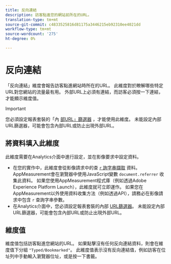 ```yaml
---
title: 反向連結
description: 訪客點進您的網站前所在的URL。
translation-type: tm+mt
source-git-commit: c4833525816d81175a3446215eb92310ee4021dd
workflow-type: tm+mt
source-wordcount: '275'
ht-degree: 0%

---
```



# 反向連結

「反向連結」維度會報告訪客點進網站時所在的URL。 此維度對於瞭解哪些特定URL對您網站的流量最有用。 外部URL上必須有連結，而訪客必須按一下連結，才能顯示維度值。

>[!IMPORTANT]
>
>您必須設定報表套裝的「內 [部URL」篩選器](/help/admin/admin/internal-url-filter-admin.md) ，才能使用此維度。 未能設定內部URL篩選器，可能會包含內部URL或防止出現外部URL。

## 將資料填入此維度

此維度需要在Analytics介面中進行設定，並在影像要求中設定資料。

* 在您的實作中，此維度會從影像請求中的查 [`r` 詢字串擷取](/help/implement/validate/query-parameters.md) 資料。 AppMeasurement會在瀏覽器中使用JavaScript變數 `document.referrer` 收集此資料。 如果您使用AppMeasurement程式庫（例如透過Adobe Experience Platform Launch），此維度就可立即運作。 如果您在AppMeasurement以外使用資料收集方法（例如透過API），請務必在影像請求中包含 `r` 查詢字串參數。
* 在Analytics介面中，您必須設定報表套裝的內部 [URL篩選器](/help/admin/admin/internal-url-filter-admin.md)。 未能設定內部URL篩選器，可能會包含內部URL或防止出現外部URL。

## 維度值

維度值包括訪客點進您網站的URL。 如果點擊沒有任何反向連結資料，則會在維度值下分組 `"Typed/Bookmarked"`。 此維度值表示沒有反向連結值，例如訪客在位址列中手動輸入瀏覽器位址，或是按一下書籤。
